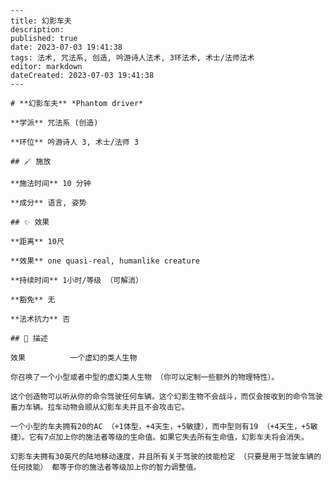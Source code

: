 
    ---
    title: 幻影车夫
    description: 
    published: true
    date: 2023-07-03 19:41:38
    tags: 法术, 咒法系, 创造, 吟游诗人法术, 3环法术, 术士/法师法术
    editor: markdown
    dateCreated: 2023-07-03 19:41:38
    ---

    # **幻影车夫** *Phantom driver*

    **学派** 咒法系 (创造) 

    **环位** 吟游诗人 3, 术士/法师 3

    ## 🪄 施放

    **施法时间** 10 分钟

    **成分** 语言, 姿势

    ## ✨ 效果  

    **距离** 10尺 

    **效果** one quasi-real, humanlike creature 

    **持续时间** 1小时/等级 （可解消） 

    **豁免** 无

    **法术抗力** 否

    ## 📖 描述

    效果          一个虚幻的类人生物

    你召唤了一个小型或者中型的虚幻类人生物 （你可以定制一些额外的物理特性）。

    这个创造物可以听从你的命令驾驶任何车辆。这个幻影生物不会战斗，而仅会按收到的命令驾驶畜力车辆。拉车动物会顺从幻影车夫并且不会攻击它。

    一个小型的车夫拥有20的AC （+1体型，+4天生，+5敏捷），而中型则有19 （+4天生，+5敏捷）。它有7点加上你的施法者等级的生命值。如果它失去所有生命值，幻影车夫将会消失。

    幻影车夫拥有30英尺的陆地移动速度，并且所有关于驾驶的技能检定 （只要是用于驾驶车辆的任何技能） 都等于你的施法者等级加上你的智力调整值。
    